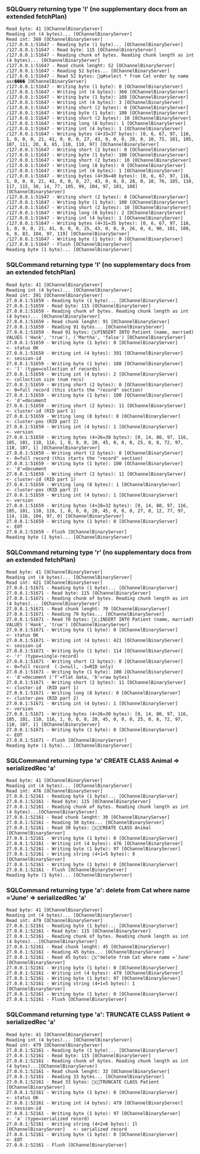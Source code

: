 ### SQLQuery returning type 'l' (no supplementary docs from an extended fetchPlan)

    Read byte: 41 [OChannelBinaryServer]
    Reading int (4 bytes)... [OChannelBinaryServer]
    Read int: 360 [OChannelBinaryServer]
    /127.0.0.1:51647 - Reading byte (1 byte)... [OChannelBinaryServer]
    /127.0.0.1:51647 - Read byte: 115 [OChannelBinaryServer]
    /127.0.0.1:51647 - Reading chunk of bytes. Reading chunk length as int (4 bytes)... [OChannelBinaryServer]
    /127.0.0.1:51647 - Read chunk lenght: 52 [OChannelBinaryServer]
    /127.0.0.1:51647 - Reading 52 bytes... [OChannelBinaryServer]
    /127.0.0.1:51647 - Read 52 bytes: q#select * from Cat order by name asc���� [OChannelBinaryServer]
    /127.0.0.1:51647 - Writing byte (1 byte): 0 [OChannelBinaryServer]
    /127.0.0.1:51647 - Writing int (4 bytes): 360 [OChannelBinaryServer]
    /127.0.0.1:51647 - Writing byte (1 byte): 108 [OChannelBinaryServer]
    /127.0.0.1:51647 - Writing int (4 bytes): 3 [OChannelBinaryServer]
    /127.0.0.1:51647 - Writing short (2 bytes): 0 [OChannelBinaryServer]
    /127.0.0.1:51647 - Writing byte (1 byte): 100 [OChannelBinaryServer]
    /127.0.0.1:51647 - Writing short (2 bytes): 10 [OChannelBinaryServer]
    /127.0.0.1:51647 - Writing long (8 bytes): 1 [OChannelBinaryServer]
    /127.0.0.1:51647 - Writing int (4 bytes): 1 [OChannelBinaryServer]
    /127.0.0.1:51647 - Writing bytes (4+33=37 bytes): [0, 6, 67, 97, 116, 1, 0, 0, 0, 21, 41, 0, 0, 0, 27, 43, 0, 0, 0, 28, 0, 10, 75, 101, 105, 107, 111, 20, 8, 65, 110, 110, 97] [OChannelBinaryServer]
    /127.0.0.1:51647 - Writing short (2 bytes): 0 [OChannelBinaryServer]
    /127.0.0.1:51647 - Writing byte (1 byte): 100 [OChannelBinaryServer]
    /127.0.0.1:51647 - Writing short (2 bytes): 10 [OChannelBinaryServer]
    /127.0.0.1:51647 - Writing long (8 bytes): 0 [OChannelBinaryServer]
    /127.0.0.1:51647 - Writing int (4 bytes): 1 [OChannelBinaryServer]
    /127.0.0.1:51647 - Writing bytes (4+36=40 bytes): [0, 6, 67, 97, 116, 1, 0, 0, 0, 21, 41, 0, 0, 0, 27, 43, 0, 0, 0, 28, 0, 10, 76, 105, 110, 117, 115, 30, 14, 77, 105, 99, 104, 97, 101, 108] [OChannelBinaryServer]
    /127.0.0.1:51647 - Writing short (2 bytes): 0 [OChannelBinaryServer]
    /127.0.0.1:51647 - Writing byte (1 byte): 100 [OChannelBinaryServer]
    /127.0.0.1:51647 - Writing short (2 bytes): 10 [OChannelBinaryServer]
    /127.0.0.1:51647 - Writing long (8 bytes): 2 [OChannelBinaryServer]
    /127.0.0.1:51647 - Writing int (4 bytes): 1 [OChannelBinaryServer]
    /127.0.0.1:51647 - Writing bytes (4+31=35 bytes): [0, 6, 67, 97, 116, 1, 0, 0, 0, 21, 41, 0, 0, 0, 25, 43, 0, 0, 0, 26, 0, 6, 90, 101, 100, 6, 8, 83, 104, 97, 119] [OChannelBinaryServer]
    /127.0.0.1:51647 - Writing byte (1 byte): 0 [OChannelBinaryServer]
    /127.0.0.1:51647 - Flush [OChannelBinaryServer]
    Reading byte (1 byte)... [OChannelBinaryServer]




### SQLCommand returning type 'l' (no supplementary docs from an extended fetchPlan)

    Read byte: 41 [OChannelBinaryServer]
    Reading int (4 bytes)... [OChannelBinaryServer]
    Read int: 391 [OChannelBinaryServer]
    27.0.0.1:51659 - Reading byte (1 byte)... [OChannelBinaryServer]
    27.0.0.1:51659 - Read byte: 115 [OChannelBinaryServer]
    27.0.0.1:51659 - Reading chunk of bytes. Reading chunk length as int (4 bytes)... [OChannelBinaryServer]
    27.0.0.1:51659 - Read chunk lenght: 91 [OChannelBinaryServer]
    27.0.0.1:51659 - Reading 91 bytes... [OChannelBinaryServer]
    27.0.0.1:51659 - Read 91 bytes: cPINSERT INTO Patient (name, married) VALUES ('Hank', 'true'), ('Martha', 'false') [OChannelBinaryServer]
    27.0.0.1:51659 - Writing byte (1 byte): 0 [OChannelBinaryServer]      <- status OK
    27.0.0.1:51659 - Writing int (4 bytes): 391 [OChannelBinaryServer]    <- session-id
    27.0.0.1:51659 - Writing byte (1 byte): 108 [OChannelBinaryServer]    <- 'l' (type=collection of records)
    27.0.0.1:51659 - Writing int (4 bytes): 2 [OChannelBinaryServer]      <- collection size (num recs)
    27.0.0.1:51659 - Writing short (2 bytes): 0 [OChannelBinaryServer]    <- 0=full record (this starts the "record" section)
    27.0.0.1:51659 - Writing byte (1 byte): 100 [OChannelBinaryServer]    <- 'd'=document
    27.0.0.1:51659 - Writing short (2 bytes): 11 [OChannelBinaryServer]   <- cluster-id (RID part 1)
    27.0.0.1:51659 - Writing long (8 bytes): 0 [OChannelBinaryServer]     <- cluster-pos (RID part 2)
    27.0.0.1:51659 - Writing int (4 bytes): 1 [OChannelBinaryServer]      <- version                                           
    27.0.0.1:51659 - Writing bytes (4+26=30 bytes): [0, 14, 80, 97, 116, 105, 101, 110, 116, 1, 0, 0, 0, 20, 45, 0, 0, 0, 25, 0, 8, 72, 97, 110, 107, 1] [OChannelBinaryServer]
    27.0.0.1:51659 - Writing short (2 bytes): 0 [OChannelBinaryServer]    <- 0=full record (this starts the "record" section)  
    27.0.0.1:51659 - Writing byte (1 byte): 100 [OChannelBinaryServer]    <- 'd'=document                                      
    27.0.0.1:51659 - Writing short (2 bytes): 11 [OChannelBinaryServer]   <- cluster-id (RID part 1)                           
    27.0.0.1:51659 - Writing long (8 bytes): 1 [OChannelBinaryServer]     <- cluster-pos (RID part 2)                          
    27.0.0.1:51659 - Writing int (4 bytes): 1 [OChannelBinaryServer]      <- version                                           
    27.0.0.1:51659 - Writing bytes (4+28=32 bytes): [0, 14, 80, 97, 116, 105, 101, 110, 116, 1, 0, 0, 0, 20, 45, 0, 0, 0, 27, 0, 12, 77, 97, 114, 116, 104, 97, 0] [OChannelBinaryServer]
    27.0.0.1:51659 - Writing byte (1 byte): 0 [OChannelBinaryServer]      <- EOT
    27.0.0.1:51659 - Flush [OChannelBinaryServer]
    Reading byte (1 byte)... [OChannelBinaryServer]



### SQLCommand returning type 'r' (no supplementary docs from an extended fetchPlan)

    Read byte: 41 [OChannelBinaryServer]
    Reading int (4 bytes)... [OChannelBinaryServer]
    Read int: 421 [OChannelBinaryServer]
    27.0.0.1:51671 - Reading byte (1 byte)... [OChannelBinaryServer]
    27.0.0.1:51671 - Read byte: 115 [OChannelBinaryServer]
    27.0.0.1:51671 - Reading chunk of bytes. Reading chunk length as int (4 bytes)... [OChannelBinaryServer]
    27.0.0.1:51671 - Read chunk lenght: 70 [OChannelBinaryServer]
    27.0.0.1:51671 - Reading 70 bytes... [OChannelBinaryServer]
    27.0.0.1:51671 - Read 70 bytes: c;INSERT INTO Patient (name, married) VALUES ('Hank', 'true') [OChannelBinaryServer]
    27.0.0.1:51671 - Writing byte (1 byte): 0 [OChannelBinaryServer]     <- status OK
    27.0.0.1:51671 - Writing int (4 bytes): 421 [OChannelBinaryServer]   <- session-id
    27.0.0.1:51671 - Writing byte (1 byte): 114 [OChannelBinaryServer]   <- 'r' (type=single-record)
    27.0.0.1:51671 - Writing short (2 bytes): 0 [OChannelBinaryServer]   <- 0=full record  (-2=null, -3=RID only)
    27.0.0.1:51671 - Writing byte (1 byte): 100 [OChannelBinaryServer]   <- 'd'=document ('f'=flat data, 'b'=raw bytes)
    27.0.0.1:51671 - Writing short (2 bytes): 11 [OChannelBinaryServer]  <- cluster-id  (RID part 1)
    27.0.0.1:51671 - Writing long (8 bytes): 0 [OChannelBinaryServer]    <- cluster-pos (RID part 2)
    27.0.0.1:51671 - Writing int (4 bytes): 1 [OChannelBinaryServer]     <- version
    27.0.0.1:51671 - Writing bytes (4+26=30 bytes): [0, 14, 80, 97, 116, 105, 101, 110, 116, 1, 0, 0, 0, 20, 45, 0, 0, 0, 25, 0, 8, 72, 97, 110, 107, 1] [OChannelBinaryServer]
    27.0.0.1:51671 - Writing byte (1 byte): 0 [OChannelBinaryServer]     <- EOT
    27.0.0.1:51671 - Flush [OChannelBinaryServer]
    Reading byte (1 byte)... [OChannelBinaryServer]



### SQLCommand returning type 'a' CREATE CLASS Animal => serializedRec 'a'

    Read byte: 41 [OChannelBinaryServer]
    Reading int (4 bytes)... [OChannelBinaryServer]
    Read int: 476 [OChannelBinaryServer]
    27.0.0.1:52161 - Reading byte (1 byte)... [OChannelBinaryServer]
    27.0.0.1:52161 - Read byte: 115 [OChannelBinaryServer]
    27.0.0.1:52161 - Reading chunk of bytes. Reading chunk length as int (4 bytes)...[OChannelBinaryServer]
    27.0.0.1:52161 - Read chunk lenght: 30 [OChannelBinaryServer]
    27.0.0.1:52161 - Reading 30 bytes... [OChannelBinaryServer]
    27.0.0.1:52161 - Read 30 bytes: cCREATE CLASS Animal [OChannelBinaryServer]
    27.0.0.1:52161 - Writing byte (1 byte): 0 [OChannelBinaryServer]
    27.0.0.1:52161 - Writing int (4 bytes): 476 [OChannelBinaryServer]
    27.0.0.1:52161 - Writing byte (1 byte): 97 [OChannelBinaryServer]
    27.0.0.1:52161 - Writing string (4+1=5 bytes): 9 [OChannelBinaryServer]
    27.0.0.1:52161 - Writing byte (1 byte): 0 [OChannelBinaryServer]
    27.0.0.1:52161 - Flush [OChannelBinaryServer]
    Reading byte (1 byte)... [OChannelBinaryServer]



### SQLCommand returning type 'a': delete from Cat where name ='June' => serializedRec 'a'

    Read byte: 41 [OChannelBinaryServer]
    Reading int (4 bytes)... [OChannelBinaryServer]
    Read int: 479 [OChannelBinaryServer]
    27.0.0.1:52161 - Reading byte (1 byte)... [OChannelBinaryServer]
    27.0.0.1:52161 - Read byte: 115 [OChannelBinaryServer]
    27.0.0.1:52161 - Reading chunk of bytes. Reading chunk length as int (4 bytes)...[OChannelBinaryServer]
    27.0.0.1:52161 - Read chunk lenght: 45 [OChannelBinaryServer]
    27.0.0.1:52161 - Reading 45 bytes... [OChannelBinaryServer]
    27.0.0.1:52161 - Read 45 bytes: c"delete from Cat where name ='June' [OChannelBinaryServer]
    27.0.0.1:52161 - Writing byte (1 byte): 0 [OChannelBinaryServer]
    27.0.0.1:52161 - Writing int (4 bytes): 479 [OChannelBinaryServer]
    27.0.0.1:52161 - Writing byte (1 byte): 97 [OChannelBinaryServer]
    27.0.0.1:52161 - Writing string (4+1=5 bytes): 1 [OChannelBinaryServer]
    27.0.0.1:52161 - Writing byte (1 byte): 0 [OChannelBinaryServer]
    27.0.0.1:52161 - Flush [OChannelBinaryServer]


### SQLCommand returning type 'a': TRUNCATE CLASS Patient => serializedRec 'a'

    Read byte: 41 [OChannelBinaryServer]
    Reading int (4 bytes)... [OChannelBinaryServer]
    Read int: 479 [OChannelBinaryServer]
    27.0.0.1:52161 - Reading byte (1 byte)... [OChannelBinaryServer]
    27.0.0.1:52161 - Read byte: 115 [OChannelBinaryServer]
    27.0.0.1:52161 - Reading chunk of bytes. Reading chunk length as int (4 bytes)...[OChannelBinaryServer]
    27.0.0.1:52161 - Read chunk lenght: 33 [OChannelBinaryServer]
    27.0.0.1:52161 - Reading 33 bytes... [OChannelBinaryServer]
    27.0.0.1:52161 - Read 33 bytes: cTRUNCATE CLASS Patient [OChannelBinaryServer]
    27.0.0.1:52161 - Writing byte (1 byte): 0 [OChannelBinaryServer]           <- status OK
    27.0.0.1:52161 - Writing int (4 bytes): 479 [OChannelBinaryServer]         <- session-id
    27.0.0.1:52161 - Writing byte (1 byte): 97 [OChannelBinaryServer]          <- 'a' (type=serialized record)
    27.0.0.1:52161 - Writing string (4+2=6 bytes): 1l [OChannelBinaryServer]   <- serialized record
    27.0.0.1:52161 - Writing byte (1 byte): 0 [OChannelBinaryServer]           <- EOT
    27.0.0.1:52161 - Flush [OChannelBinaryServer]
